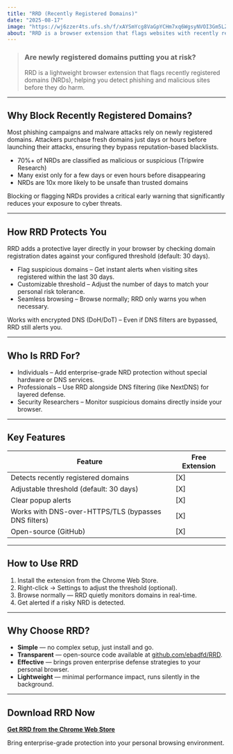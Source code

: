 ```yaml
---
title: "RRD (Recently Registered Domains)"
date: "2025-08-17"
image: "https://wj6zzer4ts.ufs.sh/f/xAYSmYcg8VaGpYCHm7xq6WgsyNVOI3Gm5LZErQDqFjfli2zd"
about: "RRD is a browser extension that flags websites with recently registered domains, acting as an early warning system against phishing and malicious sites."
---
```


> ### Are newly registered domains putting you at risk?
> RRD is a lightweight browser extension that flags recently registered domains (NRDs), helping you detect phishing and malicious sites before they do harm.

---

## Why Block Recently Registered Domains?

Most phishing campaigns and malware attacks rely on newly registered domains. Attackers purchase fresh domains just days or hours before launching their attacks, 
ensuring they bypass reputation-based blacklists.

- 70%+ of NRDs are classified as malicious or suspicious (Tripwire Research)
- Many exist only for a few days or even hours before disappearing
- NRDs are 10x more likely to be unsafe than trusted domains

Blocking or flagging NRDs provides a critical early warning that significantly reduces your exposure to cyber threats.

--- 

## How RRD Protects You

RRD adds a protective layer directly in your browser by checking domain registration dates against your configured threshold (default: 30 days).

- Flag suspicious domains – Get instant alerts when visiting sites registered within the last 30 days.
- Customizable threshold – Adjust the number of days to match your personal risk tolerance.
- Seamless browsing – Browse normally; RRD only warns you when necessary.

Works with encrypted DNS (DoH/DoT) – Even if DNS filters are bypassed, RRD still alerts you.

--- 

## Who Is RRD For?

- Individuals – Add enterprise-grade NRD protection without special hardware or DNS services.
- Professionals – Use RRD alongside DNS filtering (like NextDNS) for layered defense.
- Security Researchers – Monitor suspicious domains directly inside your browser.

--- 

## Key Features

| Feature                                              | Free Extension |
| ---------------------------------------------------- | -------------- |
| Detects recently registered domains                  | [X]              |
| Adjustable threshold (default: 30 days)              | [X]              |
| Clear popup alerts                                   | [X]              |
| Works with DNS-over-HTTPS/TLS (bypasses DNS filters) | [X]              |
| Open-source (GitHub)                                 | [X]              |

--- 

## How to Use RRD

1. Install the extension from the Chrome Web Store.
2. Right-click → Settings to adjust the threshold (optional).
3. Browse normally — RRD quietly monitors domains in real-time.
4. Get alerted if a risky NRD is detected.

--- 

## Why Choose RRD?

- **Simple** — no complex setup, just install and go.
- **Transparent** — open-source code available at [github.com/ebadfd/RRD](https://github.com/ebadfd/RRD).
- **Effective** — brings proven enterprise defense strategies to your personal browser.
- **Lightweight** — minimal performance impact, runs silently in the background.

---

## Download RRD Now

[**Get RRD from the Chrome Web Store**](https://chromewebstore.google.com/detail/rrd-recently-registered-d/bbohfomhenmmbmjocbjeicahihfgmjla)

Bring enterprise-grade protection into your personal browsing environment.
